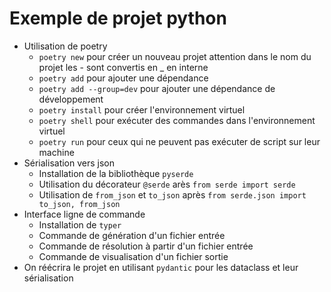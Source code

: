 # Exemple de projet python

- Utilisation de poetry
  - `poetry new`
    pour créer un nouveau projet
    attention dans le nom du projet les - sont convertis en \_ en interne
  - `poetry add`
    pour ajouter une dépendance
  - `poetry add --group=dev`
    pour ajouter une dépendance de développement
  - `poetry install`
    pour créer l'environnement virtuel
  - `poetry shell`
    pour exécuter des commandes dans l'environnement virtuel
  - `poetry run`
    pour ceux qui ne peuvent pas exécuter de script sur leur machine
- Sérialisation vers json
  - Installation de la bibliothèque `pyserde`
  - Utilisation du décorateur `@serde` arès `from serde import serde`
  - Utilisation de `from_json` et `to_json`
    après `from serde.json import to_json, from_json`
- Interface ligne de commande
  - Installation de `typer`
  - Commande de génération d'un fichier entrée
  - Commande de résolution à partir d'un fichier entrée
  - Commande de visualisation d'un fichier sortie
- On réécrira le projet en utilisant `pydantic` pour les dataclass et leur sérialisation
